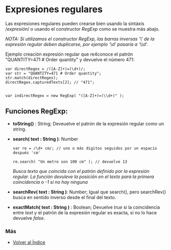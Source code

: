 # Expresiones regulares

Las expresiones regulares pueden crearse bien usando la sintáxis /*expresión*/ o usando el constructor *RegExp* como se muestra más abajo.

*NOTA: Si utilizamos el constructor *RegExp*, las barras inversas  '\\'  de la expresión regular deben duplicarse, por ejemplo '\d' pasaría a '\\\d'.*

Ejemplo creación expresión regular que re4conoce el patrón "QUANTITY=471 # Order quantity" y devuelve el número 471:

```
var directRegex = /([A-Z]+)=(\d+)/;
var str = "QUANTITY=471 # Order quantity";
str.match(directRegex);
directRegex.capturedTexts[2]; // "471";

    
var indirectRegex = new RegExp( "([A-Z]+)=(\\d+)" );
```
Funciones RegExp:
-  

- **toString()** : String; Deveuelve el patrón de la expresión regular como un string.

- **search( text : String )**: Number
    ```
    var re = /\d+ cm/; // uno o más digitos seguidos por un espacio después 'cm'

    re.search( "Un metro son 100 cm" ); // devuelve 13
    
    ```
    *Busca texto que coincida con el patrón definido por la expresión regular. La función devuleve la posición en el texto para la primera coincidencia o -1 si no hay ninguna*

- **searchRev( text : String )**: Number; Igual que search(), pero searchRev() busca en sentido inverso desde el final del texto. 

- **exactMatch( text : String )** : Boolean; Devuelve *true* si la coincidencia entre *text* y el patrón de la expresión regular es exacta, si no lo hace devuelve *false*.
    
### Más

- [Volver al Índice](./index.md)
